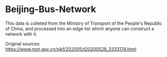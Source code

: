 # Beijing-Bus-Network

This data is colleted from the Ministry of Transport of the People's Republic of China, and processed into an edge list which anyone can construct a network with it.

Original sources:
https://www.mot.gov.cn/sjkf/202005/t20200528_3333174.html

